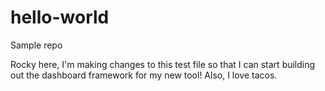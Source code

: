 # hello-world
Sample repo


Rocky here, I'm making changes to this test file so that I can start building out the dashboard framework for my new tool!
Also, I love tacos.
